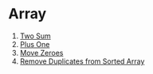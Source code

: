 # Array

1. [Two Sum](https://github.com/hsuanhao/Problem_Solving/blob/master/Array/Two%20Sum.ipynb)
2. [Plus One](https://github.com/hsuanhao/Problem_Solving/blob/master/Array/Plus%20One.ipynb)
3. [Move Zeroes](https://github.com/hsuanhao/Problem_Solving/blob/master/Array/Move%20Zeroes.ipynb)
4. [Remove Duplicates from Sorted Array](https://github.com/hsuanhao/Problem_Solving/blob/master/Array/Remove%20Duplicates%20from%20Sorted%20Array.ipynb)

